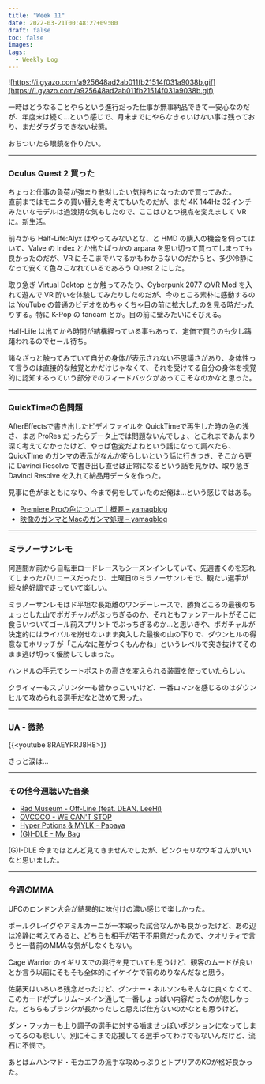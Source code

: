 ```yaml
---
title: "Week 11"
date: 2022-03-21T00:48:27+09:00
draft: false
toc: false
images:
tags:
  - Weekly Log
---
```


![https://i.gyazo.com/a925648ad2ab011fb21514f031a9038b.gif](https://i.gyazo.com/a925648ad2ab011fb21514f031a9038b.gif)

一時はどうなることやらという進行だった仕事が無事納品できて一安心なのだが、年度末は続く…という感じで、月末までにやらなきゃいけない事は残っており、まだダラダラできない状態。

おちついたら眼鏡を作りたい。

<!--more--> 
---

### Oculus Quest 2 買った

ちょっと仕事の負荷が強まり散財したい気持ちになったので買ってみた。  
直前まではモニタの買い替えを考えてもいたのだが、まだ 4K 144Hz 32インチみたいなモデルは過渡期な気もしたので、ここはひとつ視点を変えまして VR に。新生活。

前々から Half-Life:Alyx はやってみないとな、と HMD の購入の機会を伺ってはいて、Valve の Index とか出たぱっかの arpara を思い切って買ってしまっても良かったのだが、VR にそこまでハマるかもわからないのだからと、多少冷静になって安くて色々こなれているであろう Quest 2 にした。

取り急ぎ Virtual Dektop とか触ってみたり、Cyberpunk 2077 のVR Mod を入れて遊んで VR 酔いを体験してみたりしたのだが、今のところ素朴に感動するのは YouTube の普通のビデオをめちゃくちゃ目の前に拡大したのを見る時だったりする。特に K-Pop の fancam とか。目の前に壁みたいにそびえる。

Half-Life は出てから時間が結構経っている事もあって、定価で買うのも少し躊躇われるのでセール待ち。

諸々ざっと触ってみていて自分の身体が表示されない不思議さがあり、身体性って言うのは直接的な触覚とかだけじゃなくて、それを受けてる自分の身体を視覚的に認知するっていう部分でのフィードバックがあってこそなのかなと思った。

---

### QuickTimeの色問題

AfterEffectsで書き出したビデオファイルを QuickTimeで再生した時の色の浅さ、まあ ProRes だったらデータ上では問題ないんでしょ、とこれまであんまり深く考えてなかったけど、やっぱ色変だよねという話になって調べたら、 QuickTIme のガンマの表示がなんか変らしいという話に行きつき、そこから更に Davinci Resolve で書き出し直せば正常になるという話を見かけ、取り急ぎ Davinci Resolve を入れて納品用データを作った。

見事に色がまともになり、今まで何をしていたのだ俺は…という感じではある。

- [Premiere Proの色について｜概要 – yamaqblog](https://mount-q.com/yamaqblog/archives/1627)
- [映像のガンマとMacのガンマ処理 – yamaqblog](https://mount-q.com/yamaqblog/archives/2030)

---

### ミラノーサンレモ

何週間か前から自転車ロードレースもシーズンインしていて、先週書くのを忘れてしまったパリニースだったり、土曜日のミラノーサンレモで、観たい選手が続々絶好調で走っていて楽しい。

ミラノーサンレモはド平坦な長距離のワンデーレースで、勝負どころの最後のちょっとした山でポガチャルがぶっちぎるのか、それともファンアールトがそこに食らいついてゴール前スプリントでぶっちぎるのか…と思いきや、ポガチャルが決定的にはライバルを崩せないまま突入した最後の山の下りで、ダウンヒルの得意なモホリッチが「こんなに差がつくもんかね」というレベルで突き抜けてそのまま逃げ切って優勝してしまった。

ハンドルの手元でシートポストの高さを変えられる装置を使っていたらしい。

クライマーもスプリンターも皆かっこいいけど、一番ロマンを感じるのはダウンヒルで攻められる選手だなと改めて思った。

---

### **UA - 微熱**

{{<youtube 8RAEYRRJ8H8>}}

きっと涙は…

---

### その他今週聴いた音楽

- [Rad Museum - Off-Line (feat. DEAN, LeeHi)](https://www.youtube.com/watch?v=tGYvIELGlbA)
- [OVCOCO - WE CAN'T STOP](https://www.youtube.com/watch?v=B3HsuHCK-xg)
- [Hyper Potions & MYLK - Papaya](https://www.youtube.com/watch?v=TPdnbvWU_QY)
- [(G)I-DLE - My Bag](https://www.youtube.com/watch?v=-UhV_Ou0jgA)

(G)I-DLE 今までほとんど見てきませんでしたが、ピンクモリなウギさんがいいなと思いました。

---

### 今週のMMA

UFCのロンドン大会が結果的に味付けの濃い感じで楽しかった。

ポールクレイグやアミルカーニが一本取った試合なんかも良かったけど、あの辺は冷静に考えてみると、どちらも相手が若干不用意だったので、クオリティで言うと一昔前のMMAな気がしなくもない。

Cage Warrior のイギリスでの興行を見ていても思うけど、観客のムードが良いとか言う以前にそもそも全体的にイケイケで前のめりなんだなと思う。

佐藤天はいろいろ残念だったけど、グンナー・ネルソンもそんなに良くなくて、このカードがプレリム～メイン通して一番しょっぱい内容だったのが悲しかった。どちらもブランクが長かったしと思えば仕方ないのかなとも思うけど。

ダン・フッカーも上り調子の選手に対する噛ませっぽいポジションになってしまってるのも悲しい。別にそこまで応援してる選手ってわけでもないんだけど、流石に不憫で。

あとはムハンマド・モカエフの派手な攻めっぷりとトプリアのKOが格好良かった。